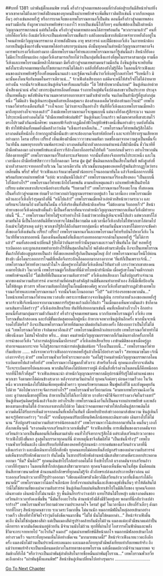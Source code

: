 ##บทที่ 1381: เผ่าพันธุ์ตั๊กแตนพิษ
ยามนี้ ครึ่งก้าวสู่จอมเทพสองคนที่กำลังต่อสู้รบกันมีสีหน้าย่ำแย่ยิ่ง
พวกเขาคาดไม่ถึงเลยว่าพลังฝึกตนของทุกคนฝั่งเผ่าเทพยักษ์จะเพิ่มขึ้นราวติดปีกเช่นนี้
บวกกับเหตุผลอื่นๆ อย่างเช่นหอหยั่งรู้ หรือการบาดเจ็บของเทพโบราณหานอวี้เป็นต้น
ตอนนี้ครึ่งก้าวสู่จอมเทพสองคนร่วมมือกัน ยังถูกพวกเผ่าเทพยักษ์ขวางเอาไว้
หากเป็นเช่นนี้ไปเรื่อยๆ คนที่แพ้ต้องเป็นฝั่งตำหนักวิญญาณบรรพกาลแน่
แต่ทันใดนั้น ครึ่งก้าวสู่จอมเทพสองคนได้สารพร้อมกัน “พวกเรามาแล้ว!”
คนที่เอ่ยก็คืออวี่เหิง
ถึงแม้อวี่เหิงจะเป็นแค่เทพโบราณขั้นเก้า แต่ถึงตอนนี้เขากลับมีภาพจำยากหยั่งถึงอยู่ในใจคนตำหนักวิญญาณบรรพกาล
ด้วยพลังฝึกตน อายุ พรสวรรค์ และฝีมือของอวี่เหิง ในภายหน้าต้องกลายเป็นผู้แข็งแกร่งขั้นจอมเทพได้อย่างสบายๆแน่นอน
ดังนั้นทุกคนในตำหนักวิญญาณบรรพกาลจึงเคารพยำเกรงอวี่เหิงอย่างมาก
เมื่อเทพโบราณอวี้ห่ายและเทพโบราณหานอวี้รู้เช่นนี้แล้ว สีหน้าก็ยังคงไม่มีอะไรเปลี่ยนแปลง
กลุ่มอวี่เหิงสามารถเรียกได้ว่าเป็นกลุ่มที่แข็งแกร่งที่สุดในบรรดาสามกลุ่ม
ยามนี้อวี่เหิงและเทพโบราณเมี่ยหลิวไล่ตามมา มีครึ่งก้าวสู่จอมเทพสามคนร่วมมือกัน ถึงซินอู๋เหินจะหยิบยืมพลังในระดับจอมเทพมาก็แก้ไขสถานการณ์ไม่ได้แล้ว
แต่สิ่งที่ทั้งสองยังไม่รู้ก็คือ ในตอนนี้จ้าวเฟิงและคนของเผ่าเทพยักษ์รู้เรื่องทั้งหมดนี้นานแล้ว และรู้ชัดเจนถึงขั้นว่าอวี่เหิงอยู่ไกลเท่าไหร่
“รีบหนีเร็ว มิฉะนั้นคงโดนจับกันหมดในคราวเดียวแน่…”
จ้าวเฟิงส่งเสียงบอก
แต่คิดจะหนีให้สำเร็จก็ไม่ได้ง่ายดายอย่างนั้น
จากนั้นจ้าวเฟิงและซินอู๋เหินจึงหารือแผนรับมือ
“ได้ ให้ข้าบีบพวกนั้นก่อน!”
ซินอู๋เหินเอ่ยด้วยน้ำเสียงแน่วแน่
ครืน!
เขากระตุ้นสายเลือดทั้งหมด ร่างกายใหญ่พันจั้งเปล่งแสงขาวเป็นประกาย ประดุจเป็นเทพชั้นสูง
พลังฟ้าดินจำนวนมหาศาลรอบกายเขารวมตัวเข้าด้วยกัน จนเกิดเป็นสำนึกรู้ที่สูงส่งกลุ่มหนึ่ง
“ไม่ดีแล้ว ซินอู๋เหินกระตุ้นพลังสายเลือดสุดแรง ต้องสำแดงเคล็ดวิชาต้องห้ามอะไรแน่!”
เทพโบราณอวี้ห่ายร้องเตือนทันที
“วางใจเถอะ ไม่ว่าเขาจะเป็นอย่างไร ทันทีที่อวี่เหิงและเทพโบราณเมี่ยหลิวมาถึงทุกอย่างก็จะจบลงแล้ว!”
ถึงแม้เทพโบราณหานอวี้จะพูดแบบนี้ แต่นางก็ยังคงรู้สึกระแวง จนถอยไประยะหนึ่งอย่างอดไม่ได้
“ฝ่ามือเทพยักษ์ถล่มฟ้า!”
ซินอู๋เหินตะโกนกร้าว พลังมหาศาลที่เขาสะสมไว้ตรงไปรวมตัวกันเหนือศีรษะ
บนขอบฟ้าจึงปรากฏมือค้ำฟ้าใหญ่ยักษ์ข้างหนึ่งขึ้นอย่างช้าๆ บดบังทั้งผืนฟ้า ทำให้ฟ้าดินทั้งหมดยิ่งมืดสลัวกว่าเดิม
“แข็งแกร่งเหลือเกิน…”
เทพโบราณอวี้ห่ายพลันรู้สึกได้ถึงแรงกดดันที่หนักอึ้ง
ถ้าหากถูกฝ่ามือนั้นเข้า เขาจะต้องบาดเจ็บสาหัสอีกครั้ง และจะทำให้รากฐานเสียหายอย่างมาก
โครม เปรี้ยง เปรี้ยง!
เห็นเพียงฝ่ามือแวววาวขนาดมหึมา บดขยี้ลงมาจากความสูงเป็นหมื่นจั้ง
วินาทีนั้น ลมพายุรอบบริเวณพัดกระหน่ำ แรงกดดันที่น่ากลัวตกลงบนตำแหน่งใต้ฝ่ามือนั้น
ชั่ววินาทีที่ฝ่ามือฟาดลงมา เผ่าเทพยักษ์และมังกรวารีล้างโลกาก็ถอยร่นไปทันที
“ถอยก่อนชั่วคราว อย่างไรพวกมันก็ต้องตายอยู่ดี!”
เทพโบราณหานอวี้รีบส่งกระแสจิตบอก
จากนั้นทั้งสองจึงถอยร่นไประยะหนึ่ง
และในเวลานี้เอง ฝ่ามือยักษ์สีขาววาววับก็กดลงมา
โครม ตู้ม ตู้ม!
พื้นดินแหลกเป็นเสี่ยงในทันที พลังสูงส่งที่น่ากลัวสาดกระจายออกทั่วบริเวณ
ในเวลาเดียวกัน บริเวณชั้นบนสุดของหอหยั่งรู้พลันปรากฏรูโหว่ทรงเหลี่ยมขึ้น
พรึ่บ! พรึ่บ!
จ้าวเฟิงและเจ้าแมวขโมยตัวน้อยกระโจนออกมาทันใด
แล้วจึงหนีออกจากที่นี่พร้อมกับพวกเผ่าเทพยักษ์
“แย่ล่ะ พวกมันหนีไปแล้ว!”
เทพโบราณหานอวี้ร้องเสียงหลง
“เป็นแบบนี้ไปได้อย่างไร?”
เทพโบราณอวี้ห่ายชะงักไปโดยพลัน
ตามหลักเหตุผลแล้ว เผ่าเทพยักษ์เป็นฝ่ายได้เปรียบ แต่พวกเขากลับจะหนีอย่างกะทันหัน
“รีบตามเร็ว!”
เทพโบราณหานอวี้ร้องตะโกน
ทั้งสองคนเป็นครึ่งก้าวสู่จอมเทพ ย่อมเร็วกว่าพวกเผ่าวิญญาณบรรพกาลอยู่แล้ว
ในเวลานี้เอง เทพโบราณเมี่ยหลิวและอวี่เหิงก็เร่งรุดมาถึงที่นี่
“หนีไปแล้ว!”
เทพโบราณเมี่ยหลิวเอ่ยด้วยสีหน้าหวาดระแวง และเตรียมจะไล่ตามไป
แต่ในทันใดนั้น อวี่เหิงร้องขึ้นทั้งสีหน้าตึงเครียด “ไม่ต้องตาม รีบถอยเร็ว!”
สีหน้าท่าทางของอวี่เหิงค่อนข้างตื่นตัว นี่เป็นครั้งแรกที่คนจากตำหนักวิญญาณบรรพกาลเห็นอวี่เหิงมีท่าทางเช่นนี้
“นี่…”
เทพโบราณอวี้ห่ายไม่รู้จะทำอย่างไรดี
ถึงแม้ว่าพวกซินอู๋เหินจะหนีไปแล้ว แต่พวกเขาก็ไล่ตามทันได้
นี่เป็นโอกาสอันดีที่พวกเขาจะได้ชดใช้ความผิด แต่เวลานี้อวี่เหิงกลับไม่ให้พวกเขาไล่ตามไป
ถึงแม้จะไม่รู้สาเหตุ แต่จู่ๆ พวกเขาก็รู้สึกได้ถึงอันตรายกลุ่มหนึ่ง พร้อมกันนั้นพวกเขาก็ไม่อยากจะขัดคำสั่งของอวี่เหิงเช่นกัน
เปรี๊ยะ! เปรี๊ยะ!
เทพโบราณหานอวี้และเทพโบราณอวี้ห่ายรีบบินไปหาอวี่เหิง
ในวินาทีที่พวกเขาถอยหนี ก็มองเห็นคลื่นพลังที่แข็งแกร่งลอยออกมาจากด้านในหอหยั่งรู้
“ไม่ได้การแล้ว!”
คนทั้งสองหน้าเปลี่ยนสี รู้สึกได้ว่าอันตรายที่ว่านั้นรุนแรงและรวดเร็วขึ้นทันใด
บึ้ม!
หอหยั่งรู้ระเบิดออก และถูกแสงเทพทำลายล้างไร้ที่สิ้นสุดกลืนกินไป
พลังต้องห้ามระดับนั้น ถึงจะเป็นเทพโบราณขั้นเก้าก็ยังต้องสูญสลายเป็นเถ้า
ที่ตั้งของหอหยั่งรู้เกิดเป็นหลุมใหญ่
อั่ก!
เทพโบราณหานอวี้หนีไปค่อนข้างช้า เมื่อโดนระลอกการโจมตีที่เหลือจึงกระอักเลือดออกมากลางอากาศ
‘ที่แท้ก็เป็นเพราะเจ้านี่…’
เทพโบราณอวี้ห่ายยังหวาดกลัวในใจ
เมื่อครู่หากไม่ได้อวี่เหิงเตือนไว้ทันท่วงที เกรงว่าพวกเขาสองคนคงตายไปแล้ว
ในเวลานี้ เทพโบราณมู่อวี้กลับมาที่นี่ด้วยใบหน้าสำนึกผิด เมื่อครู่เขาโดนโจมตีจากเผ่าเทพยักษ์จนหนีไป
“ไม่เสียทีที่เป็นเแมวความลับสวรรค์!”
อวี่เหิงเอ่ยเสียงเบา
ในสิ่งปลูกสร้างจำนวนมากของเผ่าความลับสวรรค์ อาคารส่วนที่ค่อนข้างสำคัญล้วนมีขั้นตอนทำลายตัวเอง
สิ่งนี้มีเพื่อป้องกันไม่ให้ข้อมูล ข่าวสาร หรือความลับตกไปอยู่ในเงื้อมมือของศัตรู
พวกอวี่เหิงทั้งสามปรากฏตัวข้างเทพโบราณอวี้ห่ายและเทพโบราณหานอวี้ จากนั้นจึงตะโกนออกมา “ไป!”
“แต่ว่าร่องรอยของพวกมัน…”
ใบหน้าเทพโบราณอวี้ห่ายฉายแววสงสัย
เพราะการขัดขวางจากซินอู๋เหิน การทำลายตัวเองของหอหยั่งรู้ พวกจ้าวเฟิงจึงหนีออกจากอาณาเขตการรับรู้ของแก้วผลึกไปแล้ว
“ในเมื่อมองเห็นพวกมันแล้ว ข้าก็คาดเดาเส้นทางได้คร่าวๆ!”
อวี่เหิงเอ่ยเสียงเรียบ
ทันทีที่เอ่ยออกมาเช่นนี้ คนที่เหลือต่างก็วางใจ
อีกอย่าง ตอนนี้ทั้งสามกลุ่มมารวมตัวกันแล้ว!
ครึ่งก้าวสู่จอมเทพสามคน บวกกับเทพโบราณมู่อวี้ อวี่เหิง เทพโบราณขั้นเก้าสองคน และยังมีขั้นแปดสุดยอดอีกผู้หนึ่ง
ถ้าหากเจอพวกซินอู๋เหินอีกครั้ง พวกนั้นจะหนีรอดไปได้หรือ?
ถึงจะเป็นเทพโบราณอวี้ห่ายที่ล้มเหลวติดต่อกันถึงสองครั้ง ก็ต้องบอกว่าเป็นไปไม่ได้แน่
“เทพโบราณอวี้ห่าย เจ้าล้มเหลวอีกแล้ว!”
เทพโบราณเมี่ยหลิวเอ่ยเยาะเย้ย
เทพโบราณอวี้ห่ายทำได้เพียงนิ่งเฉย ไม่สนใจอีกฝ่าย
พรึ่บ…
ต่อมา คนตำหนักวิญญาณบรรพกาลก็เริ่มเดินทางอีกครั้งภายใต้การนำของอวี่เหิง
“เล่าการต่อสู้ก่อนนี้มาอีกรอบ!”
อวี่เหิงเอ่ยเสียงเรียบ
เงาข้ามมิติของเขาเมื่อครู่ถูกทำลายจนแตกกระจาย จึงไม่รู้สถานการณ์การต่อสู้แม้แต่น้อย
“เรื่องเป็นแบบนี้…”
เทพโบราณอวี้ห่ายเริ่มอธิบาย
……
หลังจากพวกจ้าวเฟิงออกจากหอหยั่งรู้แล้วก็หนีไปอย่างรวดเร็ว
“สหายแมวขโมย เจ้านี่เก่งกาจจริงๆ ด้วย!”
เทพโบราณพั่วเยวี่ยหัวเราะพลางเอ่ย
“แค่ไม่รู้ว่าคนตำหนักวิญญาณบรรพกาลโดนระเบิดตายไปแล้วหรือยัง!”
เทพโบราณหวาไฉ่พูดกลั้วหัวเราะ
สำหรับเรื่องนี้ ทุกคนเองก็ยากจะตัดสิน
“ถึงจะระเบิดตายไปคนสองคน พวกมันก็ยังคงไม่ปล่อยเราอยู่ดี ดังนั้นสิ่งที่เร่งด่วนในตอนนี้ก็คือหนีออกจากที่นี่ให้เร็วที่สุด!”
จ้าวเฟิงเอ่ยแนะนำ
ตำหนักวิญญาณบรรพกาลมีอุปกรณ์ที่รับรู้ได้ถึงตำแหน่งของพวกเขา จึงตามหาได้ค่อนข้างสะดวก
หลังจากสามวันผ่านไป ทุกคนจึงค่อยๆ ผ่อนความเร็วลง
ในวันหนึ่ง พวกเขาหนีลงไปใต้ดินเพื่อหยุดพักชั่วคราว
ทุกคนรักษาบาดแผล ฟื้นฟูพลังที่ใช้ และยังพูดคุยกันไปด้วย
“ต่อไปพวกเราจะจัดการอย่างไร?”
เทพโบราณพั่วเยวี่ยถามก่อน
“ตามหาเทพโบราณเฉิงอวิ๋นเถอะ ดูว่าตอนนี้เขาอยู่ที่ไหน ถ้าหากเป็นไปได้ก็เอาไปด้วย บางทีอาจมีวิธีจัดการร่างดวงจิตในร่างเขา!”
ซินอู๋เหินครุ่นคิดครู่หนึ่งแล้วจึงเอ่ย
อย่างไรเสีย เทพโบราณเฉิงอวิ๋นก็เป็นคนจากเผ่าเทพยักษ์ และพลังของเขามองข้ามไม่ได้
ถ้าหากเอาเขากลับไปด้วย ไม่แน่ว่าจอมเทพอาจช่วยให้กลับคืนสู่สภาพเดิมได้
ความคิดนี้ได้รับการเห็นด้วยจากคนอื่นที่เหลือในทันที
เมื่อหยิบป้ายส่งข่าวออกมาส่งข้อความ ซินอู๋เหินก็พอจะรู้ทิศทางคร่าวๆ
“ทางนี้!”
จากนั้นทุกคนปรับเปลี่ยนทิศเล็กน้อยและเดินทางต่อ
เดินทางไปได้ไม่นาน
“สิ่งปลูกสร้างเผ่าความลับสวรรค์น้อยลงแล้ว!”
เทพโบราณหวาไฉ่เอ่ยออกมาทันใด
คนอื่นๆ เองก็สังเกตเห็นจุดนี้
“แรงกดดันจากเสวียนอ้าวเวลาเพิ่มขึ้น!”
จ้าวเฟิงเอ่ยขึ้น
การเพิ่มขึ้นของแรงกดดันจากเสวียนอ้าวเวลาเป็นขั้นตอนที่เกิดขึ้นตามลำดับ คนทั่วไปจึงยากจะรู้สึกได้
แต่ระดับเสวียนอ้าวเวลาของจ้าวเฟิงไปถึงขั้นหก สูงสุดในบรรดาทุกคนที่นี่ ด้วยเหตุนี้เขาจึงสัมผัสได้
“เป็นเช่นนี้จริงๆ!”
เทพโบราณพั่วเยวี่ยตื่นตะลึง
เมื่อเปรียบกับที่ตั้งของหอหยั่งรู้ก่อนหน้า การกดข่มของเสวียนอ้าวเวลาที่นี่แข็งแกร่งกว่า
และเมื่อเดินทางไปอีกสักพัก ทุกคนแทบไม่ค่อยเห็นสิ่งปลูกสร้างของเผ่าความลับสวรรค์ แต่เห็นซากปรักหักพังมากกว่า
ทันใดนั้น ในซากปรักหักพังด้านหน้ามีแสงสีขาวสาดซัดระลอกประหลาดออกมา
“หืม? นั่นคือ?”
ทุกคนเดินเข้าไปใกล้อย่างอดไม่ได้
ยิ่งเข้าไปใกล้ แรงกดดันจากเสวียนอ้าวเวลาก็ยิ่งรุนแรง
ในตอนที่เข้าใกล้กลุ่มแสงสีขาวมายามาก ทุกคนจึงมองเห็นชัดเจนในที่สุด
นั่นคือแผ่นหินสีเทาขาวขนาดยักษ์ ด้านบนสลักอักษรที่ทุกคนไม่รู้จัก ตัวอักษรเปล่งแสงประกายสีขาวอ่อน แผ่ระลอกเสวียนอ้าวเวลาที่ไร้รูปร่างออกมา
“เพียงแค่อักษรตัวเดียวก็มีเสวียนอ้าวเวลาที่แข็งแกร่งได้ถึงขนาดนี้!”
เทพโบราณหวาไฉ่ตกใจเล็กน้อย
อีกทั้งจากแผ่นหินนี้และสิ่งของผุพังชิ้นอื่นๆ ทำให้ตัดสินได้ว่านี่ไม่ใช่สถานที่ของเผ่าความลับสวรรค์
ซินอู๋เหินเก็บแผ่นหินสีเทาเข้าไปในมิติเก็บของ ทุกคนจึงออกเดินทางต่อ
เดินหน้าไปไม่นานนัก จู่ๆ พื้นดินก็รกร้างว่างเปล่า แทบไร้ต้นไม้ใบหญ้า แต่แรงกดดันของเสวียนอ้าวเวลายังคงเพิ่มขึ้น
“นี่มันเรื่องอะไรกัน ด้านหน้ายังมีสิ่งมีชีวิตอยู่เลย พอมาที่นี่กลับว่างเปล่ารกร้าง?”
เทพโบราณพั่วเยวี่ยถามด้วยความประหลาดใจ
โครม! ตูม!
ในเวลานี้เอง เสียงถี่รัวเล็กๆ ดังมาจากที่ไกลๆ
สีหน้าทุกคนชาวาบ ระแวดระวังมากขึ้น
ไม่นานนัก หมอกทมิฬผืนใหญ่ลอยเข้ามาอย่างรวดเร็ว เสียงที่ทำให้จิตใจว้าวุ่นยิ่งดังชัดเจนมากขึ้น
“ไม่ใช่ นั่นไม่ใช่หมอกดำ…”
สีหน้าจ้าวเฟิงตื่นตะลึง
นั่นไม่ใช่กลุ่มของสีดำ แต่เป็นแมลงสีดำรูปร่างคล้ายกันนับไม่ถ้วน
แมลงแต่ละตัวมีขนาดแค่กำปั้นเด็กทารก พวกมันอัดแน่นอยู่ด้วยกัน มีจำนวนนับไม่ถ้วน ทุกที่ที่ผ่านไป ไอสวรรค์ในฟ้าดินและพลังชีวิตจะกระจายหายไป
“อะไรกัน? แมลง!”
กลุ่มเผ่าเทพยักษ์มีสีหน้าตกใจ
หมอกทมิฬลอยเข้ามาใกล้อย่างรวดเร็ว จนกระทั่งทุกคนเห็นได้อย่างชัดเจน
“มากมายขนาดนี้!”
สีหน้าจ้าวเฟิงฉายแววตะลึงอีกครั้ง
แมลงนับไม่ถ้วนเป็นประหนึ่งทะเลแมลง
และแมลงเกือบทุกตัวมีพลังเทียบเท่ากับเทพแท้จริง
ถึงแม้ว่าเทพแท้จริงจะเป็นเหมือนมดปลวกในสายตาของเทพโบราณ
แต่เมื่อมดปลวกมีจำนวนมากพอ จะล้มช้างก็ยังได้
“หรือว่าจะเป็นเผ่าพันธุ์ลำดับสิบในรายชื่อหมื่นเผ่าพันธุ์โบราณ…”
เทพโบราณพั่วเยวี่ยตะลึงตาค้าง
“เผ่าพันธุ์ตั๊กแตนพิษ!”
สีหน้าซินอู๋เหินเปลี่ยนไปอย่างรุนแรง
.............................


[Go To Next Chapter]( ./238.md)